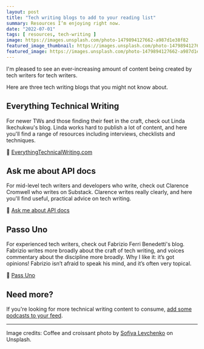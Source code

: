 ```yaml
---
layout: post
title: "Tech writing blogs to add to your reading list"
summary: Resources I’m enjoying right now.
date: "2022-07-01"
tags: [ resources, tech-writing ]
image: https://images.unsplash.com/photo-1479894127662-a987d1e38f82
featured_image_thumbnail: https://images.unsplash.com/photo-1479894127662-a987d1e38f82
featured_image: https://images.unsplash.com/photo-1479894127662-a987d1e38f82
---
```


I'm pleased to see an ever-increasing amount of content being created by tech writers for tech writers. 

Here are three tech writing blogs that you might not know about. 

## Everything Technical Writing

For newer TWs and those finding their feet in the craft, check out Linda Ikechukwu's blog. 
Linda works hard to publish a lot of content, and here you'll find a range of resources including interviews, checklists and techniques. 

📰 [EverythingTechnicalWriting.com](https://www.everythingtechnicalwriting.com/)


## Ask me about API docs

For mid-level tech writers and developers who write, check out Clarence Cromwell who writes on Substack. 
Clarence writes really clearly, and here you'll find useful, practical advice on tech writing. 

📰 [Ask me about API docs](https://askmeaboutapis.substack.com/)


## Passo Uno

For experienced tech writers, check out Fabrizio Ferri Benedetti's blog. Fabrizio writes more broadly about the craft of tech writing, 
and voices commentary about the discipline more broadly. Why I like it: it’s got opinions! Fabrizio isn’t afraid to speak his mind, and it’s often very topical.

📰 [Pass Uno](https://passo.uno/) 


## Need more?

If you're looking for more technical writing content to consume, [add some podcasts to your feed](https://flicstar.com/tw-listens).

---

Image credits: Coffee and croissant photo by [Sofiya Levchenko](https://unsplash.com/photos/c07dv6i8P4Q) on Unsplash.
